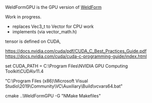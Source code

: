 WeldFormGPU is the GPU version of [WeldForm](https://github.com/luchete80/WeldForm)

Work in progress.

- replaces Vec3_t to Vector for CPU work
- implements (via vector_math.h) 

tensor is defined on CUDA, 


https://docs.nvidia.com/cuda/pdf/CUDA_C_Best_Practices_Guide.pdf
https://docs.nvidia.com/cuda/cuda-c-programming-guide/index.html


set CUDA_PATH = C:\Program Files\NVIDIA GPU Computing Toolkit\CUDA\v11.4

"C:\Program Files (x86)\Microsoft Visual Studio\2019\Community\VC\Auxiliary\Build\vcvars64.bat"

cmake ..\WeldFormGPU -G "NMake Makefiles"


